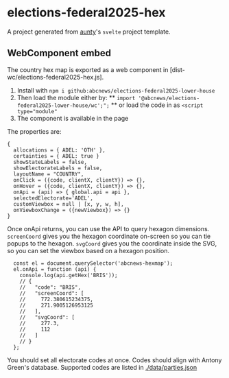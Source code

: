 # elections-federal2025-hex

A project generated from [aunty](https://github.com/abcnews/aunty)'s `svelte` project template.

## WebComponent embed

The country hex map is exported as a web component in [dist-wc/elections-federal2025-hex.js].

1. Install with `npm i github:abcnews/elections-federal2025-lower-house`
2. Then load the module either by:
   ** `import '@abcnews/elections-federal2025-lower-house/wc';";`
   ** or load the code in as `<script type="module"`
3. The <abcnews-hexmap /> component is available in the page

The properties are:

```
{
  allocations = { ADEL: 'OTH' },
  certainties = { ADEL: true }
  showStateLabels = false,
  showElectorateLabels = false,
  layoutName = "COUNTRY",
  onClick = ({code, clientX, clientY}) => {},
  onHover = ({code, clientX, clientY}) => {},
  onApi = (api) => { global.api = api },
  selectedElectorate='ADEL',
  customViewbox = null | [x, y, w, h],
  onViewboxChange = ({newViewbox}) => {}
}
```

Once onApi returns, you can use the API to query hexagon dimensions. `screenCoord` gives you the hexagon coordinate on-screen so you can tie popups to the hexagon. `svgCoord` gives you the coordinate inside the SVG, so you can set the viewbox based on a hexagon position.

```
  const el = document.querySelector('abcnews-hexmap');
  el.onApi = function (api) {
    console.log(api.getHex('BRIS'));
    // {
    //   "code": "BRIS",
    //   "screenCoord": [
    //     772.380615234375,
    //     271.9005126953125
    //   ],
    //   "svgCoord": [
    //     277.3,
    //     112
    //   ]
    // }
  };
```

You should set all electorate codes at once. Codes should align with Antony Green's database. Supported codes are listed in [./data/parties.json]()
